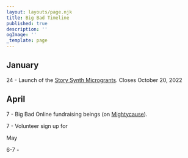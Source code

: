 ```yaml
---
layout: layouts/page.njk
title: Big Bad Timeline
published: true
description: ''
ogImage: ''
_template: page
---
```


## January

24 - Launch of the [Story Synth Microgrants](). Closes October 20, 2022

## April

7 - Big Bad Online fundraising beings (on [Mightycause](https://www.mightycause.com/story/Bigbadonline2022)).

7 - Volunteer sign up for 

May

6-7 - 
